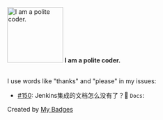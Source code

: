 <img src="https://my-badges.github.io/my-badges/polite-coder.png" alt="I am a polite coder." title="I am a polite coder." width="128">
<strong>I am a polite coder.</strong>
<br><br>

I use words like "thanks" and "please" in my issues:

- <a href="https://github.com/murphysecurity/murphysec/issues/150">#150</a>: Jenkins集成的文档怎么没有了？:open_book: `Docs`: 


Created by <a href="https://github.com/my-badges/my-badges">My Badges</a>